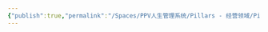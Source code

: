 ```yaml
---
{"publish":true,"permalink":"/Spaces/PPV人生管理系统/Pillars - 经营领域/Pillars - 人生经营领域/运动/增肌减脂计划/力量训练动作库/固定器械推举.md","created":"2025-07-07T18:43:35.213+08:00","modified":"2025-07-09T00:22:52.418+08:00","published":"2025-07-09T00:22:52.418+08:00","cssclasses":""}
---
```


